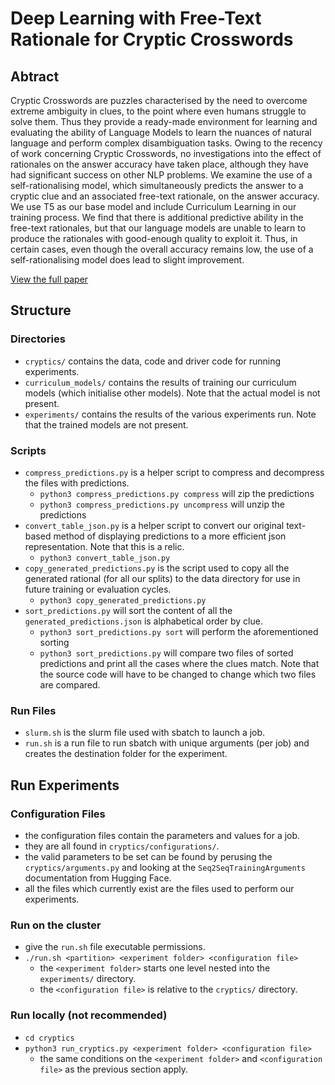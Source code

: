 # Deep Learning with Free-Text Rationale for Cryptic Crosswords

## Abtract

Cryptic Crosswords are puzzles characterised by the need to overcome extreme ambiguity in clues, to the point where even humans struggle to solve them. Thus they provide a ready-made environment for learning and evaluating the ability of Language Models to learn the nuances of natural language and perform complex disambiguation tasks. Owing to the recency of work concerning Cryptic Crosswords, no investigations into the effect of rationales on the answer accuracy have taken place, although they have had significant success on other NLP problems. We examine the use of a self-rationalising model, which simultaneously predicts the answer to a cryptic clue and an associated free-text rationale, on the answer accuracy. We use T5 as our base model and include Curriculum Learning in our training process. We find that there is additional predictive ability in the free-text rationales, but that our language models are unable to learn to produce the rationales with good-enough quality to exploit it. Thus, in certain cases, even though the overall accuracy remains low, the use of a self-rationalising model does lead to slight improvement.

[View the full paper](https://github.com/WillHill257/cryptic-crossword-rationale/blob/main/Research%20Paper.pdf)

## Structure

### Directories

- `cryptics/` contains the data, code and driver code for running experiments.
- `curriculum_models/` contains the results of training our curriculum models (which initialise other models). Note that the actual model is not present.
- `experiments/` contains the results of the various experiments run. Note that the trained models are not present.

### Scripts

- `compress_predictions.py` is a helper script to compress and decompress the files with predictions.
  - `python3 compress_predictions.py compress` will zip the predictions
  - `python3 compress_predictions.py uncompress` will unzip the predictions
- `convert_table_json.py` is a helper script to convert our original text-based method of displaying predictions to a more efficient json representation. Note that this is a relic.
  - `python3 convert_table_json.py`
- `copy_generated_predictions.py` is the script used to copy all the generated rational (for all our splits) to the data directory for use in future training or evaluation cycles.
  - `python3 copy_generated_predictions.py`
- `sort_predictions.py` will sort the content of all the `generated_predictions.json` is alphabetical order by clue.
  - `python3 sort_predictions.py sort` will perform the aforementioned sorting
  - `python3 sort_predictions.py` will compare two files of sorted predictions and print all the cases where the clues match. Note that the source code will have to be changed to change which two files are compared.

### Run Files

- `slurm.sh` is the slurm file used with sbatch to launch a job.
- `run.sh` is a run file to run sbatch with unique arguments (per job) and creates the destination folder for the experiment.

## Run Experiments

### Configuration Files

- the configuration files contain the parameters and values for a job.
- they are all found in `cryptics/configurations/`.
- the valid parameters to be set can be found by perusing the `cryptics/arguments.py` and looking at the `Seq2SeqTrainingArguments` documentation from Hugging Face.
- all the files which currently exist are the files used to perform our experiments.

### Run on the cluster

- give the `run.sh` file executable permissions.
- `./run.sh <partition> <experiment folder> <configuration file>`
  - the `<experiment folder>` starts one level nested into the `experiments/` directory.
  - the `<configuration file>` is relative to the `cryptics/` directory.

### Run locally (not recommended)

- `cd cryptics`
- `python3 run_cryptics.py <experiment folder> <configuration file>`
  - the same conditions on the `<experiment folder>` and `<configuration file>` as the previous section apply.
